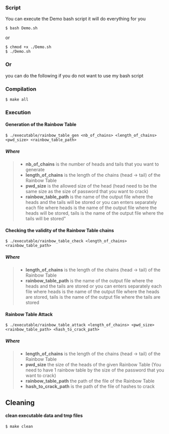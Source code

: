 ### Script
You can execute the Demo bash script it will do everything for you
```
$ bash Demo.sh
```
or
```
$ chmod +x ./Demo.sh
$ ./Demo.sh
```
### Or
you can do the following if you do not want to use my bash script

### Compilation
```
$ make all
```
### Execution
#### Generation of the Rainbow Table
```
$ ./executable/rainbow_table_gen <nb_of_chains> <length_of_chains> <pwd_size> <rainbow_table_path>
```

##### Where
> - **nb_of_chains** is the number of heads and tails that you want to generate
> - **length_of_chains** is the length of the chains (head -> tail) of the Rainbow Table
> - **pwd_size** is the allowed size of the head (head need to be the same size as the size of password that you want to crack)
> - **rainbow_table_path** is the name of the output file where the heads and the tails will be stored 
>or you can enters separately each file where
>heads is the name of the output file where the heads will be stored,
>tails is the name of the output file where the tails will be stored"

#### Checking the validity of the Rainbow Table chains
```
$ ./executable/rainbow_table_check <length_of_chains> <rainbow_table_path>
```
##### Where
> - **length_of_chains** is the length of the chains (head -> tail) of the Rainbow Table
> - **rainbow_table_path** is the name of the output file where the heads and the tails are stored 
>or you can enters separately each file where 
>heads is the name of the output file where the heads are stored,
>tails is the name of the output file where the tails are stored


#### Rainbow Table Attack
```
$ ./executable/rainbow_table_attack <length_of_chains> <pwd_size> <rainbow_table_path> <hash_to_crack_path>
```
##### Where
> - **length_of_chains** is the length of the chains (head -> tail) of the Rainbow Table
> - **pwd_size** the size of the heads of the given Rainbow Table (You need to have 1 rainbow table by the size of the password that you want to crack)
> - **rainbow_table_path** the path of the file of the Rainbow Table
> - **hash_to_crack_path** is the path of the file of hashes to crack
            
## Cleaning
#### clean executable data and tmp files
```
$ make clean
```